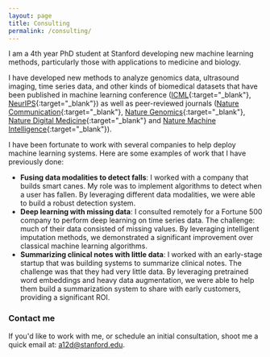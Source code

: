 ```yaml
---
layout: page
title: Consulting
permalink: /consulting/
---
```


I am a 4th year PhD student at Stanford developing new machine learning methods, particularly those with applications to medicine and biology. 

I have developed new methods to analyze genomics data, ultrasound imaging, time series data, and other kinds of biomedical datasets that have been published in machine learning conference ([ICML](http://proceedings.mlr.press/v97/balin19a/balin19a.pdf){:target="_blank"}, [NeurIPS](https://dl.acm.org/doi/10.5555/3327546.3327715){:target="_blank"}) as well as peer-reviewed journals ([Nature Communication](https://www.nature.com/articles/s41467-018-04608-8.pdf){:target="_blank"}, [Nature Genomics](https://www.nature.com/articles/s41588-018-0295-5){:target="_blank"}, [Nature Digital Medicine](https://www.nature.com/articles/s41746-019-0216-8){:target="_blank"} and [Nature Machine Intelligence](https://www.nature.com/articles/s42256-020-0147-8){:target="_blank"}).

I have been fortunate to work with several companies to help deploy machine learning systems. Here are some examples of work that I have previously done:

* **Fusing data modalities to detect falls**: I worked with a company that builds smart canes. My role was to implement algorithms to detect when a user has fallen. By leveraging different data modalities, we were able to build a robust detection system.
* **Deep learning with missing data**: I consulted remotely for a Fortune 500 company to perform deep learning on time series data. The challenge: much of their data consisted of missing values. By leveraging intelligent imputation methods, we demonstrated a significant improvement over classical machine learning algorithms.
* **Summarizing clinical notes with little data**: I worked with an early-stage startup that was building systems to summarize clinical notes. The challenge was that they had very little data. By leveraging pretrained word embeddings and heavy data augmentation, we were able to help them build a summarization system to share with early customers, providing a significant ROI.

### Contact me

If you'd like to work with me, or schedule an initial consultation, shoot me a quick email at: [a12d@stanford.edu](mailto:a12d@stanford.edu?subject=Consulting).

